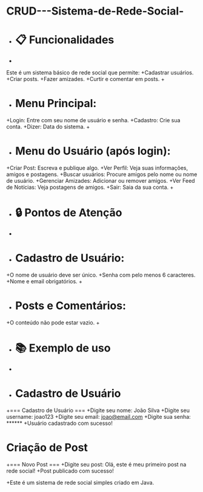 # CRUD---Sistema-de-Rede-Social-

+ # 📋 Funcionalidades
+
Este é um sistema básico de rede social que permite:
+Cadastrar usuários.
+Criar posts.
+Fazer amizades.
+Curtir e comentar em posts.
+
+ # Menu Principal:
+Login: Entre com seu nome de usuário e senha.
+Cadastro: Crie sua conta.
+Dizer: Data do sistema.
+
+ # Menu do Usuário (após login):
+Criar Post: Escreva e publique algo.
+Ver Perfil: Veja suas informações, amigos e postagens.
+Buscar usuários: Procure amigos pelo nome ou nome de usuário.
+Gerenciar Amizades: Adicionar ou remover amigos.
+Ver Feed de Notícias: Veja postagens de amigos.
+Sair: Saia da sua conta.
+
+ # 🔒 Pontos de Atenção
+
+ # Cadastro de Usuário:
+O nome de usuário deve ser único.
+Senha com pelo menos 6 caracteres.
+Nome e email obrigatórios.
+
+ # Posts e Comentários:
+O conteúdo não pode estar vazio.
+
+ # 📚 Exemplo de uso
+
+ # Cadastro de Usuário
+=== Cadastro de Usuário ===
+Digite seu nome: João Silva
+Digite seu username: joao123
+Digite seu email: joao@email.com
+Digite sua senha: ******
+Usuário cadastrado com sucesso!

# Criação de Post
+=== Novo Post ===
+Digite seu post: Olá, este é meu primeiro post na rede social!
+Post publicado com sucesso!

+Este é um sistema de rede social simples criado em Java.
